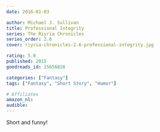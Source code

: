 ```yaml
---
date: 2016-01-03

author: Michael J. Sullivan
title: Professional Integrity
series: The Riyria Chronicles
series_order: 2.6
cover: riyria-chronicles-2.6-professional-integrity.jpg

rating: 5.0
published: 2015
goodreads_id: 25656828

categories: ["Fantasy"]
tags: ["Fantasy", "Short Story", "Humor"]

# Affiliates
amazon_nl: 
audible: 
---
```


Short and funny!
